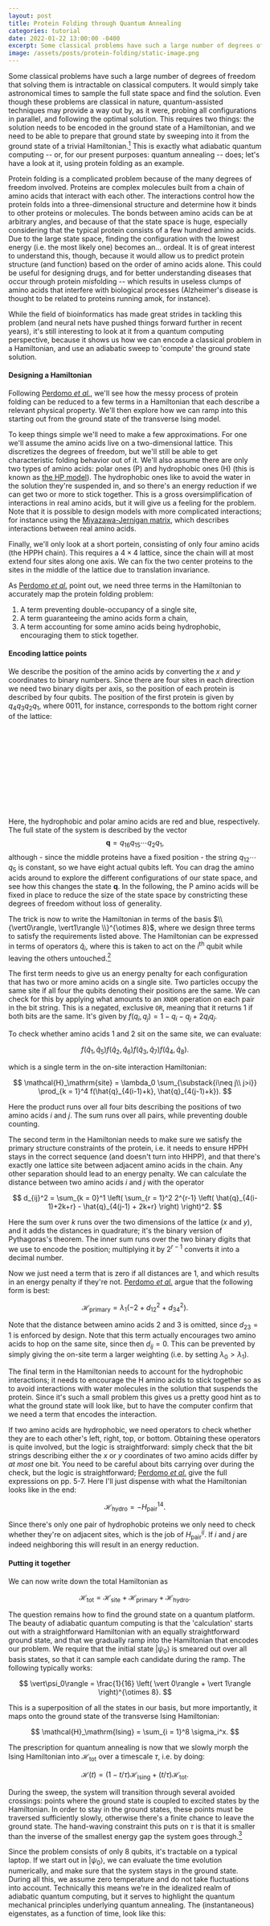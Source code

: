 ```yaml
---
layout: post
title: Protein Folding through Quantum Annealing
categories: tutorial
date: 2022-01-22 13:00:00 -0400
excerpt: Some classical problems have such a large number of degrees of freedom that solving them is intractable on classical computers. It would simply take astronomical times to sample the full state space and find the solution. Even though these problems are classical in nature, quantum-assisted techniques may provide a way out by, as it were, probing all configurations in parallel, and following the optimal solution. Here we explore some of these ideas using the problem of protein folding.
image: /assets/posts/protein-folding/static-image.png
---
```


<style>
    .draggable {
        cursor: grab;
    }
    svg > text {
        font: 400 17px/1.5 "Signika Negative", serif;
    }
    #latticeContainer, #energiesPlotContainer {
        display: flex;
        flex-direction: row;
        align-items: center;
        flex-wrap: wrap;
        justify-content: center;
        padding-bottom: 1em;
    }
    #lattice {
    }
    #qdisplay {
        font-size: 18pt;
    }
    #qdisplay, #energiesPlotLattice {
        text-align: center;
        font-family: monospace;
    }
</style>

<script src="/assets/d3.v7.min.js"></script>

Some classical problems have such a large number of degrees of freedom that solving them is intractable on classical computers. It would simply take astronomical times to sample the full state space and find the solution. Even though these problems are classical in nature, quantum-assisted techniques may provide a way out by, as it were, probing all configurations in parallel, and following the optimal solution. This requires two things: the solution needs to be encoded in the ground state of a Hamiltonian, and we need to be able to prepare that ground state by sweeping into it from the ground state of a trivial Hamiltonian.[^1] This is exactly what adiabatic quantum computing -- or, for our present purposes: quantum annealing -- does; let's have a look at it, using protein folding as an example.

[^1]: The ground state of a classical problem consists of a single state in the configuration space, there's no superposition and there are no quantum fluctuations

Protein folding is a complicated problem because of the many degrees of freedom involved. Proteins are complex molecules built from a chain of amino acids that interact with each other. The interactions control how the protein folds into a three-dimensional structure and determine how it binds to other proteins or molecules. The bonds between amino acids can be at arbitrary angles, and because of that the state space is huge, especially considering that the typical protein consists of a few hundred amino acids. Due to the large state space, finding the configuration with the lowest energy (i.e. the most likely one) becomes an... ordeal. It is of great interest to understand this, though, because it would allow us to predict protein structure (and function) based on the order of amino acids alone. This could be useful for designing drugs, and for better understanding diseases that occur through protein *mis*folding -- which results in useless clumps of amino acids that interfere with biological processes (Alzheimer's disease is thought to be related to proteins running amok, for instance).

While the field of bioinformatics has made great strides in tackling this problem (and neural nets have pushed things forward further in recent years), it's still interesting to look at it from a quantum computing perspective, because it shows us how we can encode a classical problem in a Hamiltonian, and use an adiabatic sweep to 'compute' the ground state solution.

#### Designing a Hamiltonian
Following [Perdomo _et al._](https://journals.aps.org/pra/abstract/10.1103/PhysRevA.78.012320), we'll see how the messy process of protein folding can be reduced to a few terms in a Hamiltonian that each describe a relevant physical property. We'll then explore how we can ramp into this starting out from the ground state of the transverse Ising model.

To keep things simple we'll need to make a few approximations. For one we'll assume the amino acids live on a two-dimensional lattice. This discretizes the degrees of freedom, but we'll still be able to get characteristic folding behavior out of it. We'll also assume there are only two types of amino acids: polar ones (P) and hydrophobic ones (H) (this is known as [the HP model](https://en.wikipedia.org/wiki/Hydrophobic-polar_protein_folding_model)). The hydrophobic ones like to avoid the water in the solution they're suspended in, and so there's an energy reduction if we can get two or more to stick together. This is a gross oversimplification of interactions in real amino acids, but it will give us a feeling for the problem. Note that it is possible to design models with more complicated interactions; for instance using the [Miyazawa-Jernigan matrix](https://onlinelibrary.wiley.com/doi/full/10.1002/prot.10239?casa_token=jxV3qZED8YMAAAAA%3ADQr0nz2QYj2PG0qaTfNSDDfT7Bvja9_8TpDoCpdulXb-jChZMcYEP16cupMto2S-QmYkLhzTbGNfWA), which describes interactions between real amino acids.

Finally, we'll only look at a short portein, consisting of only four amino acids (the HPPH chain). This requires a $4\times 4$ lattice, since the chain will at most extend four sites along one axis. We can fix the two center proteins to the sites in the middle of the lattice due to translation invariance.

As [Perdomo _et al._](https://journals.aps.org/pra/abstract/10.1103/PhysRevA.78.012320) point out, we need three terms in the Hamiltonian to accurately map the protein folding problem:
1. A term preventing double-occupancy of a single site,
2. A term guaranteeing the amino acids form a chain,
3. A term accounting for some amino acids being hydrophobic, encouraging them to stick together.

#### Encoding lattice points
We describe the position of the amino acids by converting the $x$ and $y$ coordinates to binary numbers. Since there are four sites in each direction we need two binary digits per axis, so the position of each protein is described by four qubits. The position of the first protein is given by $q_4q_3q_2q_1$, where $0011$, for instance, corresponds to the bottom right corner of the lattice:

<div id = "latticeContainer">
    <svg id = "lattice"></svg>
    <div id = "qdisplay"></div>
</div>

Here, the hydrophobic and polar amino acids are red and blue, respectively.
The full state of the system is described by the vector
$$
    \mathbf{q} = q_{16} q_{15} \cdots q_2 q_1,
$$
although - since the middle proteins have a fixed position - the string $q_{12}\cdots q_5$ is constant, so we have eight actual qubits left. You can drag the amino acids around to explore the different configurations of our state space, and see how this changes the state $\mathbf{q}$. In the following, the P amino acids will be fixed in place to reduce the size of the state space by constricting these degrees of freedom without loss of generality.

The trick is now to write the Hamiltonian in terms of the basis $\\{\vert0\rangle, \vert1\rangle \\}^{\otimes 8}$, where we design three terms to satisfy the requirements listed above. The Hamiltonian can be expressed in terms of operators $\hat{q}_i$, where this is taken to act on the $i^\mathrm{th}$ qubit while leaving the others untouched.[^2]

[^2]: Formally it's the identity operator for qubits $q_{j\neq i}$.

The first term needs to give us an energy penalty for each configuration that has two or more amino acids on a single site. Two particles occupy the same site if all four the qubits denoting their positions are the same. We can check for this by applying what amounts to an `XNOR` operation on each pair in the bit string. This is a negated, exclusive `OR`, meaning that it returns 1 if both bits are the same. It's given by $f(q_i, q_j) = 1 - q_i - q_j + 2q_iq_j$.

To check whether amino acids 1 and 2 sit on the same site, we can evaluate:

$$
    f(\hat{q}_1, \hat{q}_5) f(\hat{q}_2, \hat{q}_6) f(\hat{q}_3, \hat{q}_7) f(\hat{q}_4, \hat{q}_8).
$$

which is a single term in the on-site interaction Hamiltonian:

$$
    \mathcal{H}_\mathrm{site} = \lambda_0 \sum_{\substack{i\neq j\\ j>i}} \prod_{k = 1}^4 f(\hat{q}_{4(i-1)+k}, \hat{q}_{4(j-1)+k}).
$$

Here the product runs over all four bits describing the positions of two amino acids $i$ and $j$. The sum runs over all pairs, while preventing double counting.

The second term in the Hamiltonian needs to make sure we satisfy the primary structure constraints of the protein, i.e. it needs to ensure HPPH stays in the correct sequence (and doesn't turn into HHPP), and that there's exactly one lattice site between adjacent amino acids in the chain. Any other separation should lead to an energy penalty. We can calculate the distance between two amino acids $i$ and $j$ with the operator

$$
    d_{ij}^2 = \sum_{k = 0}^1 \left( \sum_{r = 1}^2 2^{r-1} \left( \hat{q}_{4(i-1)+2k+r} - \hat{q}_{4(j-1) + 2k+r}  \right) \right)^2.
$$

Here the sum over $k$ runs over the two dimensions of the lattice ($x$ and $y$), and it adds the distances in quadrature; it's the binary version of Pythagoras's theorem. The inner sum runs over the two binary digits that we use to encode the position; multiplying it by $2^{r-1}$ converts it into a decimal number.

Now we just need a term that is zero if all distances are 1, and which results in an energy penalty if they're not.  [Perdomo _et al._](https://journals.aps.org/pra/abstract/10.1103/PhysRevA.78.012320) argue that the following form is best:

$$
    \mathcal{H}_\mathrm{primary} = \lambda_1\left(-2 + d_{12}^2 + d_{34}^2 \right).
$$

Note that the distance between amino acids 2 and 3 is omitted, since $d_{23} = 1$ is enforced by design. Note that this term actually encourages two amino acids to hop on the same site, since then $d_{ij} = 0$. This can be prevented by simply giving the on-site term a larger weighting (i.e. by setting $\lambda_0 > \lambda_1$).

The final term in the Hamiltonian needs to account for the hydrophobic interactions; it needs to encourage the H amino acids to stick together so as to avoid interactions with water molecules in the solution that suspends the protein. Since it's such a small problem this gives us a pretty good hint as to what the ground state will look like, but to have the computer confirm that we need a term that encodes the interaction.

If two amino acids are hydrophobic, we need operators to check whether they are to each other's left, right, top, or bottom. Obtaining these operators is quite involved, but the logic is straightforward: simply check that the bit strings describing either the $x$ or $y$ coordinates of two amino acids differ by _at most_ one bit. You need to be careful about bits carrying over during the check, but the logic is straightforward; [Perdomo _et al._](https://journals.aps.org/pra/abstract/10.1103/PhysRevA.78.012320) give the full expressions on pp. 5-7. Here I'll just dispense with what the Hamiltonian looks like in the end:

$$
    \mathcal{H}_\mathrm{hydro} = -H_\mathrm{pair}^{14}.
$$

Since there's only one pair of hydrophobic proteins we only need to check whether they're on adjacent sites, which is the job of $H_\mathrm{pair}^{ij}$. If $i$ and $j$ are indeed neighboring this will result in an energy reduction.



#### Putting it together
We can now write down the total Hamiltonian as

$$
    \mathcal{H}_\mathrm{tot} = \mathcal{H}_\mathrm{site} + \mathcal{H}_\mathrm{primary} + \mathcal{H}_\mathrm{hydro}.
$$

The question remains how to find the ground state on a quantum platform. The beauty of adiabatic quantum computing is that the 'calculation' starts out with a straightforward Hamiltonian with an equally straightforward ground state, and that we gradually ramp into the Hamiltonian that encodes our problem. We require that the initial state $\vert\psi_0\rangle$ is smeared out over all basis states, so that it can sample each candidate during the ramp. The following typically works:

$$
    \vert\psi_0\rangle = \frac{1}{16} \left( \vert 0\rangle + \vert 1\rangle \right)^{\otimes 8}.
$$

This is a superposition of all the states in our basis, but more importantly, it maps onto the ground state of the transverse Ising Hamiltonian:

$$
    \mathcal{H}_\mathrm{Ising} = \sum_{i = 1}^8 \sigma_i^x.
$$

The prescription for quantum annealing is now that we slowly morph the Ising Hamiltonian into $\mathcal{H}_\mathrm{tot}$ over a timescale $\tau$, i.e. by doing:

$$
    \mathcal{H}(t) = (1-t/\tau)\mathcal{H}_\mathrm{Ising} + (t/\tau) \mathcal{H}_\mathrm{tot}.
$$

During the sweep, the system will transition through several avoided crossings: points where the ground state is coupled to excited states by the Hamiltonian. In order to stay in the ground states, these points must be traversed sufficiently slowly, otherwise there's a finite chance to leave the ground state. The hand-waving constraint this puts on $\tau$ is that it is smaller than the inverse of the smallest energy gap the system goes through.[^3]

[^3]: This can be substantiated by the [Landau--Zener formula](https://en.wikipedia.org/wiki/Landau%E2%80%93Zener_formula), which gives the probability of such unwanted diabatic transitions.

Since the problem consists of only 8 qubits, it's tractable on a typical laptop. If we start out in $\vert\psi_0\rangle$, we can evaluate the time evolution numerically, and make sure that the system stays in the ground state. During all this, we assume zero temperature and do not take fluctuations into account. Technically this means we're in the idealized realm of adiabatic quantum computing, but it serves to highlight the quantum mechanical principles underlying quantum annealing. The (instantaneous) eigenstates, as a function of time, look like this:

<div id = "energiesPlotContainer">
    <svg id = "energiesPlot"></svg>
    <svg id = "energiesPlotLattice"></svg>
</div>

The ground state is highlighted in red; by dragging the cursor you can take the system from the Ising model's ground state into the ground state of the Hamiltonian encoding the protein folding problem.

One thing you may notice is that there still seem to be four hydrophobic (red) amino acids on the lattice after performing the sweep. That happens because the ground state is degenerate: energetically it's a wash whether the H amino acids form their bond above or below the polar ones. The problem could be optimized further by removing the inversion symmetry from the Hamiltonian (just as the translation an rotation symmetry are removed by pinning the middle amino acids); this would require fine tuning the constraints on the first and fourth amino acids.

A practical concern is how fast to ramp, exactly. Ramping too fast will cause diabatic transitions out of the ground state, while ramping too slow will lead to decoherence on realistic quantum platforms. In the real world, it's also not realistic to work at zero temperature, and there will be some fluctuations between low-lying states. Finally, some of the terms constructed in our Hamiltonian consist of products including many $\hat{q}$ operators. In the contribution coming form the on-site interactions, for instance, there are terms consisting of a product of eight operators. Such a term is called 8-local, and while it's straightforward to simulate such a small problem on a classical computer, it's very hard to implement this using realistic qubits. Fortunately, as [Perdomo _et al._](https://journals.aps.org/pra/abstract/10.1103/PhysRevA.78.012320) point out, there are ways of rewriting $N$-local terms as $2$-local ones by using extra qubits that shuttle information back and forth.

It is quite remarkable that we can encode a classical optimization problem such as protein folding in a quantum mechanical Hamiltonian, and obtain the solution by an adiabatic sweep. While it remains to be seen whether quantum platforms will ever make a difference for this particular problem (where the current standard is set by [Google's deep learning platform](https://www.nature.com/articles/s41586-021-03819-2)), it's an intriguing idea to solve an optimization problem by knocking on all doors at once, instead of checking one by one.

#### Notebook
The Jupyter notebook I used is [available here](/assets/posts/protein-folding/HP-model.ipynb). It requires Julia and the [QuantumOptics.jl](https://qojulia.org/) package. One thing I haven't really explored here is the effect of the sweep time $\tau$; I set it to be very long so that there's no chance of any diabatic transitions, but it can be relaxed so that there's a fraction of the population that ends up in an excited state.

#### Notes
<script src="/assets/posts/protein-folding/renderPlot.js" defer></script>